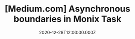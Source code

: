 ---
title: "[Medium.com] Asynchronous boundaries in Monix Task"
redirect: https://levelup.gitconnected.com/asynchronous-boundary-in-monix-task-900995ba8a28
date: "2020-12-28T12:00:00.000Z"
template: "post"
draft: false
category: "Scala"
tags:
  - "Scala"
  - "Functional Programming"
---